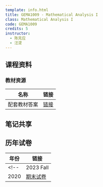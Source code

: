 ```yaml
---
template: info.html
title: GEMA1009 - Mathematical Analysis I
class: Mathematical Analysis I
code: GEMA1009
credits: 5
instructor: 
  - 陈克应
  - 汪湜
---
```


## 课程资料

### 教材资源

| 名称 | 链接 |
| --- | --- |
| 配套教材答案 | [链接](./GEMA1009/数学分析(I)部分习题答案（无第六章）.pdf) |

## 笔记共享

## 历年试卷


| 年份 | 链接 |
| --- | --- |
<!-- | 2023 Fall | [期末试卷 - 扫描版](./GEMA1009/2023Fall-final-scanned.pdf.pdf) | -->
| 2020 | [期末试卷](./GEMA1009/2020Fall-final.pdf) |